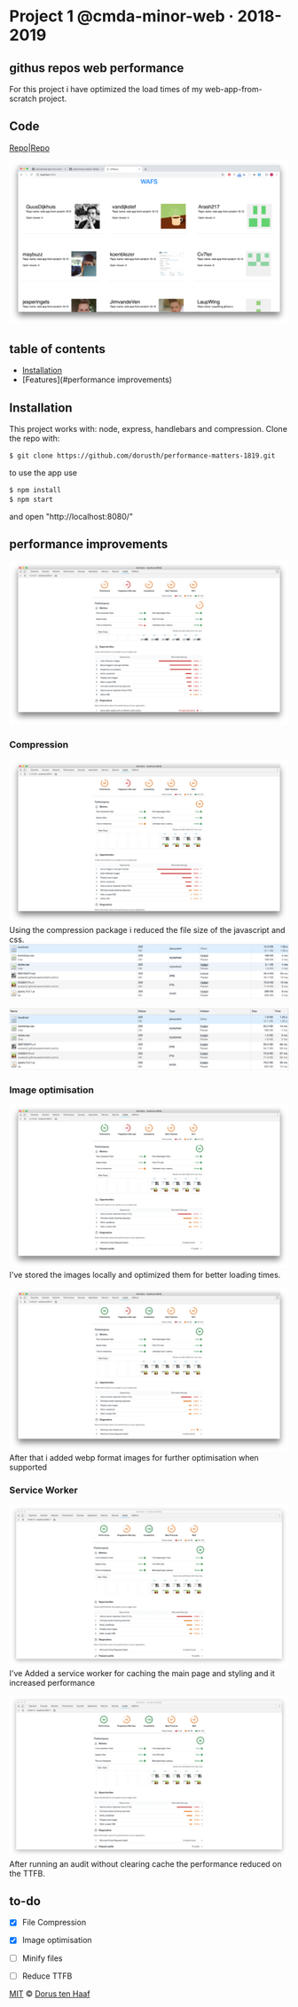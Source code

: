 # Project 1 @cmda-minor-web · 2018-2019

## githus repos web performance

For this project i have optimized the load times of my web-app-from-scratch project.


<!-- Add a link to your live demo in GitHub Pages 🌐-->
## Code
[Repo](https://performance-matters-1819.herokuapp.com/)|[Repo](https://github.com/dorusth/performance-matters-1819/)

<!-- ☝️ replace this description with a description of your own work -->

<!-- Add a nice image here at the end of the week, showing off your shiny frontend 📸 -->
![app](readme-img/app.png)

<!-- Maybe a table of contents here? 📚 -->
## table of contents
- [Installation](#Installation)
- [Features](#performance improvements)

<!-- How about a section that describes how to install this project? 🤓 -->
## Installation
This project works with: node, express, handlebars and compression.
Clone the repo with:
```bash
$ git clone https://github.com/dorusth/performance-matters-1819.git
```
to use the app use
```bash
$ npm install
$ npm start
```
and open "http://localhost:8080/"

<!-- ...but how does one use this project? What are its features 🤔 -->
## performance improvements
![audit 1](readme-img/audit1.png)

### Compression
![compression audit](readme-img/audit2.png)
Using the compression package i reduced the file size of the javascript and css.
![pre-compression size](readme-img/size1.png)

![compression size](readme-img/size2.png)


### Image optimisation
![image optimisation audit](readme-img/audit3.png)
I've stored the images locally and optimized them for better loading times.

![image optimisation audit](readme-img/audit4.png)
After that i added webp format images for further optimisation when supported



### Service Worker
![image optimisation audit](readme-img/audit5.png)
I've Added a service worker for caching the main page and styling and it increased performance

![image optimisation audit](readme-img/audit5.png)
After running an audit without clearing cache the performance reduced on the TTFB.



## to-do
- [x] File Compression
- [x] Image optimisation
- [ ] Minify files
- [ ] Reduce TTFB


[MIT](LICENCE) © [Dorus ten Haaf](https://dorustenhaaf.com)
